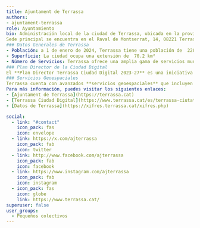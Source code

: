 ```yaml
---
title: Ajuntament de Terrassa
authors:
- ajuntament-terrassa
role: Ayuntamiento
bio: Administración local de la ciudad de Terrassa, ubicada en la provincia de Barcelona, Cataluña.
Sede principal se encuentra en el Raval de Montserrat, 14, 08221 Terrassa
### Datos Generales de Terrassa
- Población: a 1 de enero de 2024, Terrassa tiene una población de  228,785 habitantes
- Superficie: La ciudad ocupa una extensión de  70.2 km²
- Número de Servicios: Terrassa ofrece una amplia gama de servicios municipales, incluyendo atención ciudadana, servicios de agua y electricidad, seguridad social, y servicios de emergencia.
### Plan Director de la Ciudad Digital
El **Plan Director Terrassa Ciudad Digital 2023-27** es una iniciativa que busca transformar Terrassa en una ciudad inteligente y conectada. Este plan aborda retos sociales como el envejecimiento de la población, la crisis climática, y la transformación digital de la industria y el mercado laboral. La administración toma decisiones basadas en la gestión de grandes cantidades de información y datos disponibles.
### Servicios Geoespaciales
Terrassa cuenta con avanzados **servicios geoespaciales** que incluyen la elaboración de cartografía digital, actualización de bases cartográficas, mapas temáticos y cartografía municipal. Estos servicios son fundamentales para la planificación y gestión del territorio, así como para la toma de decisiones estratégicas en diversos ámbitos.
Para más información, puedes visitar los siguientes enlaces:
- [Ajuntament de Terrassa](https://terrassa.cat)
- [Terrassa Ciudad Digital](https://www.terrassa.cat/es/terrassa-ciutat-digital)
- [Datos de Terrassa](https://xifres.terrassa.cat/xifres.php)

social:
  - link: "#contact"
    icon_pack: fas
    icon: envelope
  - link: https://x.com/ajterrassa
    icon_pack: fab
    icon: twitter
  - link: http://www.facebook.com/ajterrassa
    icon_pack: fab
    icon: facebook
  - link: https://www.instagram.com/ajterrassa
    icon_pack: fab
    icon: instagram
  - icon_pack: fas
    icon: globe
    link: https://www.terrassa.cat/
superuser: false
user_groups:
  - Pequeños colectivos
---
```

